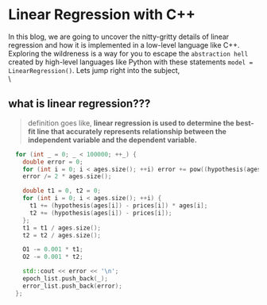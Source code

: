 # Linear Regression with C++
In this blog, we are going to uncover the nitty-gritty details of linear regression and how it is implemented in a low-level language like C++. Exploring the wildreness is a way for you to escape the `abstraction hell` created by high-level languages like Python with these statements `model = LinearRegression()`. Lets jump right into the subject,
\
\
## what is linear regression???
> definition goes like,
> **linear regression is used to determine the best-fit line that accurately represents relationship between the independent variable and the dependent variable.**

```cpp
  for (int _ = 0; _ < 100000; ++_) {
    double error = 0;
    for (int i = 0; i < ages.size(); ++i) error += pow((hypothesis(ages[i]) - prices[i]), 2);
    error /= 2 * ages.size();

    double t1 = 0, t2 = 0;
    for (int i = 0; i < ages.size(); ++i) {
      t1 += (hypothesis(ages[i]) - prices[i]) * ages[i];
      t2 += (hypothesis(ages[i]) - prices[i]);
    };
    t1 = t1 / ages.size();
    t2 = t2 / ages.size();

    O1 -= 0.001 * t1;
    O2 -= 0.001 * t2;

    std::cout << error << '\n';
    epoch_list.push_back(_);
    error_list.push_back(error);
  };
```


